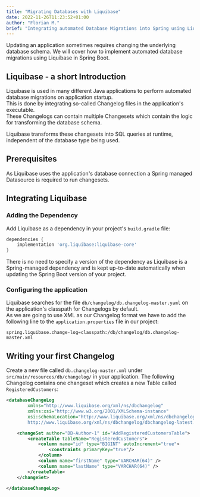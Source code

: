 ```yaml
---
title: "Migrating Databases with Liquibase"
date: 2022-11-26T11:23:52+01:00
author: "Florian M."
brief: "Integrating automated Database Migrations into Spring using Liquibase"
---
```


Updating an application sometimes requires changing the underlying database schema.
We will cover how to implement automated database migrations using Liquibase in Spring Boot.

## Liquibase - a short Introduction
Liquibase is used in many different Java applications to perform automated database migrations on application startup.</br>
This is done by integrating so-called Changelog files in the application's executable.</br> 
These Changelogs can contain multiple Changesets which contain the logic for transforming the database schema.

Liquibase transforms these changesets into SQL queries at runtime, independent of the database type being used.

## Prerequisites
As Liquibase uses the application's database connection a Spring managed Datasource is required to run changesets.

## Integrating Liquibase
### Adding the Dependency
Add Liquibase as a dependency in your project's `build.gradle` file:
```groovy
dependencies {
    implementation 'org.liquibase:liquibase-core'
}
```
There is no need to specify a version of the dependency as Liquibase is a Spring-managed dependency and is kept
up-to-date automatically when updating the Spring Boot version of your project.

### Configuring the application
Liquibase searches for the file `db/changelog/db.changelog-master.yaml` on the application's classpath for Changelogs by default.</br>
As we are going to use XML as our Changelog format we have to add the following line to the `application.properties` file in our project:
```properties
spring.liquibase.change-log=classpath:/db/changelog/db.changelog-master.xml
```

## Writing your first Changelog
Create a new file called `db.changelog-master.xml` under `src/main/resources/db/changelog/` in your application.
The following Changelog contains one changeset which creates a new Table called `RegisteredCustomers`:

```xml
<databaseChangeLog
        xmlns="http://www.liquibase.org/xml/ns/dbchangelog"
        xmlns:xsi="http://www.w3.org/2001/XMLSchema-instance"
        xsi:schemaLocation="http://www.liquibase.org/xml/ns/dbchangelog
		http://www.liquibase.org/xml/ns/dbchangelog/dbchangelog-latest.xsd">

    <changeSet author="DB-Author-1" id="AddRegisteredCustomersTable">
        <createTable tableName="RegisteredCustomers">
            <column name="id" type="BIGINT" autoIncrement="true">
                <constraints primaryKey="true"/>
            </column>
            <column name="firstName" type="VARCHAR(64)" />
            <column name="lastName" type="VARCHAR(64)" />
        </createTable>
    </changeSet>

</databaseChangeLog>
```